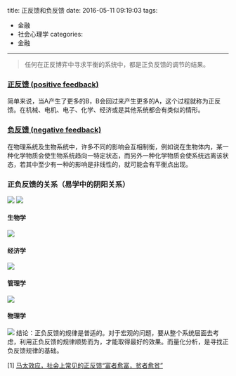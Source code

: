 title: 正反馈和负反馈
date: 2016-05-11 09:19:03
tags:
- 金融
- 社会心理学
categories:
- 金融
---

> 任何在正反博弈中寻求平衡的系统中，都是正负反馈的调节的结果。

### [正反馈 (positive feedback)](https://zh.wikipedia.org/wiki/%E6%AD%A3%E5%9B%9E%E9%A5%8B)
简单来说，当A产生了更多的B，B会回过来产生更多的A，这个过程就称为正反馈。在机械、电机、电子、化学、经济或是其他系统都会有类似的情形。
### [负反馈 (negative feedback)](https://zh.wikipedia.org/wiki/%E8%B4%9F%E5%8F%8D%E9%A6%88)
在物理系统及生物系统中，许多不同的影响会互相制衡，例如说在生物体内，某一种化学物质会使生物系统趋向一特定状态，而另外一种化学物质会使系统远离该状态，若其中至少有一种的影响是非线性的，就可能会有平衡点出现。

### 正负反馈的关系（易学中的阴阳关系）
![](/images/2016/compare_positive_negative_feedback.gif)
![](/images/2016/compare_positive_negative_feedback2.gif)

#### 生物学
![](/images/2016/positive-negative-feedback.jpg)
#### 经济学
![](/images/2016/positive-negative-feedback2.jpg)
#### 管理学
![](/images/2016/positive-negative-feedback3.jpg)
#### 物理学
![](/images/2016/positive-negative-feedback4.jpg)
结论：正负反馈的规律是普适的。对于宏观的问题，要从整个系统层面去考虑，利用正负反馈的规律顺势而为，才能取得最好的效果。而量化分析，是寻找正负反馈规律的基础。

[1] [马太效应，社会上常见的正反馈“富者愈富，贫者愈贫”](https://zh.wikipedia.org/wiki/%E9%A9%AC%E5%A4%AA%E6%95%88%E5%BA%94)